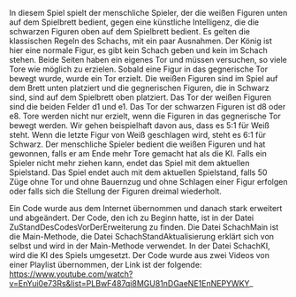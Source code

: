 In diesem Spiel spielt der menschliche Spieler, der die weißen Figuren unten auf dem Spielbrett bedient, gegen eine künstliche Intelligenz, die die schwarzen Figuren oben auf dem Spielbrett bedient. Es gelten die klassischen Regeln des Schachs, mit ein paar Ausnahmen. Der König ist hier eine normale Figur, es gibt kein Schach geben und kein im Schach stehen. Beide Seiten haben ein eigenes Tor und müssen versuchen, so viele Tore wie möglich zu erzielen. Sobald eine Figur in das gegnerische Tor bewegt wurde, wurde ein Tor erzielt. Die weißen Figuren sind im Spiel auf dem Brett unten platziert und die gegnerischen Figuren, die in Schwarz sind, sind auf dem Spielbrett oben platziert. Das Tor der weißen Figuren sind die beiden Felder d1 und e1. Das Tor der schwarzen Figuren ist d8 oder e8. Tore werden nicht nur erzielt, wenn die Figuren in das gegnerische Tor bewegt werden. Wir gehen beispielhaft davon aus, dass es 5:1 für Weiß steht. Wenn die letzte Figur von Weiß geschlagen wird, steht es 6:1 für Schwarz. Der menschliche Spieler bedient die weißen Figuren und hat gewonnen, falls er am Ende mehr Tore gemacht hat als die KI. Falls ein Spieler nicht mehr ziehen kann, endet das Spiel mit dem aktuellen Spielstand. Das Spiel endet auch mit dem aktuellen Spielstand, falls 50 Züge ohne Tor und ohne Bauernzug und ohne Schlagen einer Figur erfolgen oder falls sich die Stellung der Figuren dreimal wiederholt.

Ein Code wurde aus dem Internet übernommen und danach stark erweitert und abgeändert. Der Code, den ich zu Beginn hatte, ist in der Datei ZuStandDesCodesVorDerErweiterung zu finden. Die Datei SchachMain ist die Main-Methode, die Datei SchachStandAktualisierung erklärt sich von selbst und wird in der Main-Methode verwendet. In der Datei SchachKI, wird die KI des Spiels umgesetzt. Der Code wurde aus zwei Videos von einer Playlist übernommen, der Link ist der folgende: https://www.youtube.com/watch?v=EnYui0e73Rs&list=PLBwF487qi8MGU81nDGaeNE1EnNEPYWKY_ 

